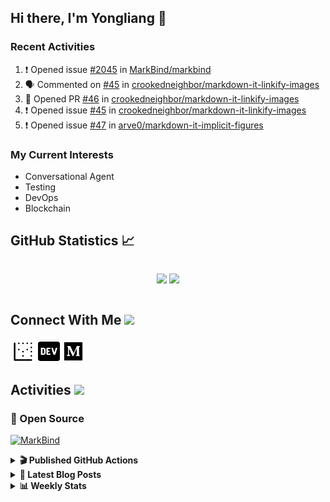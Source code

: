 ## Hi there, I'm Yongliang 👋

### Recent Activities

<!--START_SECTION:activity-->
1. ❗️ Opened issue [#2045](https://github.com/MarkBind/markbind/issues/2045) in [MarkBind/markbind](https://github.com/MarkBind/markbind)
2. 🗣 Commented on [#45](https://github.com/crookedneighbor/markdown-it-linkify-images/issues/45) in [crookedneighbor/markdown-it-linkify-images](https://github.com/crookedneighbor/markdown-it-linkify-images)
3. 💪 Opened PR [#46](https://github.com/crookedneighbor/markdown-it-linkify-images/pull/46) in [crookedneighbor/markdown-it-linkify-images](https://github.com/crookedneighbor/markdown-it-linkify-images)
4. ❗️ Opened issue [#45](https://github.com/crookedneighbor/markdown-it-linkify-images/issues/45) in [crookedneighbor/markdown-it-linkify-images](https://github.com/crookedneighbor/markdown-it-linkify-images)
5. ❗️ Opened issue [#47](https://github.com/arve0/markdown-it-implicit-figures/issues/47) in [arve0/markdown-it-implicit-figures](https://github.com/arve0/markdown-it-implicit-figures)
<!--END_SECTION:activity-->

### My Current Interests

- Conversational Agent
- Testing
- DevOps
- Blockchain

## GitHub Statistics :chart_with_upwards_trend:
<div align="center">
<div style="display: flex; align-items: center; justify-content: center;">

[![](https://github-readme-stats-tlylt.vercel.app/api?username=tlylt&show_icons=true&theme=tokyonight&hide_border=true&locale=en)](https://github.com/tlylt)
[![](https://github-readme-streak-stats.herokuapp.com/?user=tlylt&theme=tokyonight&hide_border=true)](https://github.com/tlylt)
</div>
</div>

## Connect With Me <img src="https://media.giphy.com/media/2wh5K5yE3ulp3xgYcG/giphy-downsized.gif" width="30">

<a href="https://www.yongliangliu.com/" target="_blank"><img align="center" src="static/site-icon.png" alt="yongliangliu.com" height="40" width="40" /></a>
<a href="https://dev.to/tlylt" target="_blank"><img align="center" src="static/dev-badge.svg" alt="dev.to/tlylt" height="35" width="35" /></a>
<a href="https://tlylt.medium.com" target="_blank"><img align="center" src="static/medium.png" alt="tlylt.medium.com" height="35" width="35" /></a>

## Activities <img src="https://media.giphy.com/media/WUlplcMpOCEmTGBtBW/giphy.gif" width="30">

### 🔭 Open Source

[![MarkBind](https://github-readme-stats-tlylt.vercel.app/api/pin/?username=markbind&repo=markbind)](https://github.com/MarkBind/markbind)

<details>
<summary> <b>🎬 Published GitHub Actions </b> </summary>

[![install-graphviz](https://github-readme-stats-tlylt.vercel.app/api/pin/?username=tlylt&repo=install-graphviz)](https://github.com/tlylt/install-graphviz)

[![reposense-action](https://github-readme-stats-tlylt.vercel.app/api/pin/?username=tlylt&repo=reposense-action)](https://github.com/tlylt/reposense-action)

[![markbin-action](https://github-readme-stats-tlylt.vercel.app/api/pin/?username=markbind&repo=markbind-action)](https://github.com/MarkBind/markbind-action)

</details>

<details>
<summary> <b>📕 Latest Blog Posts</b> </summary>

<!-- BLOG-POST-LIST:START -->
- [Repository Pattern, Revisited](https://www.yongliangliu.com/blog/repository-pattern-revisited/)
- [Open Source Software &lpar;OSS&rpar; Developer Journey](https://www.yongliangliu.com/blog/oss-dev-logs/)
- [Crossing abstraction barrier between parent and child class](https://www.yongliangliu.com/blog/cross-abstraction-barrier-between-parent-child/)
- [Intermediate GitHub CI Workflow Walk Through](https://www.yongliangliu.com/blog/intermediate-github-ci-workflow-walk-through/)
- [RooFind](https://www.yongliangliu.com/blog/roofind/)
<!-- BLOG-POST-LIST:END -->

</details>

<details>
<summary> <b>📊 Weekly Stats</b> </summary>

<!--START_SECTION:waka-->
![Code Time](http://img.shields.io/badge/Code%20Time-602%20hrs%2021%20mins-blue)

**🐱 My GitHub Data** 

> 🏆 4,420 Contributions in the Year 2022
 > 
> 📦 322.1 kB Used in GitHub's Storage 
 > 
> 🚫 Not Opted to Hire
 > 
> 📜 135 Public Repositories 
 > 
> 🔑 24 Private Repositories  
 > 
**I'm an Early 🐤** 

```text
🌞 Morning    388 commits    ███████░░░░░░░░░░░░░░░░░░   30.15% 
🌆 Daytime    311 commits    ██████░░░░░░░░░░░░░░░░░░░   24.16% 
🌃 Evening    487 commits    █████████░░░░░░░░░░░░░░░░   37.84% 
🌙 Night      101 commits    ██░░░░░░░░░░░░░░░░░░░░░░░   7.85%

```
📅 **I'm Most Productive on Friday** 

```text
Monday       163 commits    ███░░░░░░░░░░░░░░░░░░░░░░   12.67% 
Tuesday      114 commits    ██░░░░░░░░░░░░░░░░░░░░░░░   8.86% 
Wednesday    195 commits    ███░░░░░░░░░░░░░░░░░░░░░░   15.15% 
Thursday     198 commits    ███░░░░░░░░░░░░░░░░░░░░░░   15.38% 
Friday       270 commits    █████░░░░░░░░░░░░░░░░░░░░   20.98% 
Saturday     188 commits    ███░░░░░░░░░░░░░░░░░░░░░░   14.61% 
Sunday       159 commits    ███░░░░░░░░░░░░░░░░░░░░░░   12.35%

```


📊 **This Week I Spent My Time On** 

```text
⌚︎ Time Zone: Asia/Singapore

💬 Programming Languages: 
JavaScript               8 hrs 11 mins       ██████████████░░░░░░░░░░░   58.56% 
Markdown                 3 hrs 2 mins        █████░░░░░░░░░░░░░░░░░░░░   21.7% 
JSON                     58 mins             █░░░░░░░░░░░░░░░░░░░░░░░░   6.92% 
YAML                     42 mins             █░░░░░░░░░░░░░░░░░░░░░░░░   5.04% 
Text                     15 mins             ░░░░░░░░░░░░░░░░░░░░░░░░░   1.86%

```


 Last Updated on 05/12/2022 00:36:49 UTC
<!--END_SECTION:waka-->

</details>
